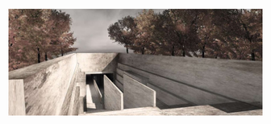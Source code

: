 
![圖片介紹](https://github.com/Lyciih/Lyciih/blob/main/%E5%BB%BA%E7%AF%89%E8%A8%AD%E8%A8%88%E4%BD%9C%E5%93%81%E9%9B%86_page-0001.jpg)
<!--
**Lyciih/Lyciih** is a ✨ _special_ ✨ repository because its `README.md` (this file) appears on your GitHub profile.
### Hi there 👋
Here are some ideas to get you started:

- 🔭 I’m currently working on ...
- 🌱 I’m currently learning ...
- 👯 I’m looking to collaborate on ...
- 🤔 I’m looking for help with ...
- 💬 Ask me about ...
- 📫 How to reach me: ...
- 😄 Pronouns: ...
- ⚡ Fun fact: ...
-->
